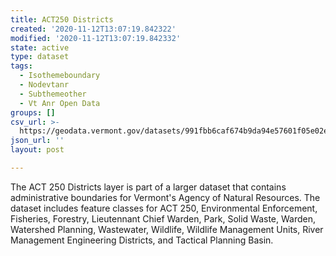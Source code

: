 ```yaml
---
title: ACT250 Districts
created: '2020-11-12T13:07:19.842322'
modified: '2020-11-12T13:07:19.842332'
state: active
type: dataset
tags:
  - Isothemeboundary
  - Nodevtanr
  - Subthemeother
  - Vt Anr Open Data
groups: []
csv_url: >-
  https://geodata.vermont.gov/datasets/991fbb6caf674b9da94e57601f05e02e_176.csv?outSR=%7B%22latestWkid%22%3A32145%2C%22wkid%22%3A32145%7D
json_url: ''
layout: post

---
```

<div style='text-align:Left;'><div><div><p><span>The ACT 250 Districts layer is part of a larger  dataset that contains administrative boundaries for Vermont's Agency of Natural Resources. The dataset includes feature classes for ACT 250, Environmental Enforcement, Fisheries, Forestry, Lieutennant Chief Warden, Park, Solid Waste, Warden, Watershed Planning, Wastewater, Wildlife, Wildlife Management Units, River Management Engineering Districts, and Tactical Planning Basin.</span></p></div></div></div>
